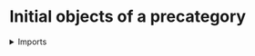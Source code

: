 #  Initial objects of a precategory

<details><summary>Imports</summary>
```agda
module category-theory.initial-objects-precategories where

open import category-theory.precategories
open import foundation.contractible-types
open import foundation.dependent-pair-types
open import foundation-core.identity-types
open import foundation.universe-levels
```
</details>

## Idea

The initial object of a precategory (if it exists) is an object with the universal property that there is a unique morphism from it to any object.

## Definition

```agda
initial-object : {l1 l2 : Level} (C : Precat l1 l2) → UU (l1 ⊔ l2)
initial-object C =
  Σ (obj-Precat C) λ i →
    (x : obj-Precat C) → is-contr (type-hom-Precat C i x)

module _ {l1 l2 : Level} (C : Precat l1 l2)
  (i : initial-object C) where

  object-initial-object : obj-Precat C
  object-initial-object = pr1 i

  morphism-initial-object :
    (x : obj-Precat C) →
    type-hom-Precat C object-initial-object x
  morphism-initial-object x = pr1 (pr2 i x)

  is-unique-morphism-initial-object :
    (x : obj-Precat C) (f : type-hom-Precat C object-initial-object x) →
    morphism-initial-object x ＝ f
  is-unique-morphism-initial-object x = pr2 (pr2 i x)
```
